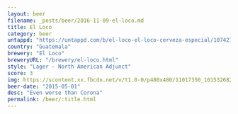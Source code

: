```yaml
---
layout: beer
filename: _posts/beer/2016-11-09-el-loco.md
title: El Loco
category: beer
untappd: "https://untappd.com/b/el-loco-el-loco-cerveza-especial/107427"
country: "Guatemala"
brewery: "El Loco"
breweryURL: "/brewery/el-loco.html"
style: "Lager - North American Adjunct"
score: 3
img: https://scontent.xx.fbcdn.net/v/t1.0-0/p480x480/11017350_10153268279168745_6892560688839392935_n.jpg?oh=b4e86c0b1eabe0de5afb0572872f4f03&oe=59907250
beer-date: "2015-05-01"
desc: "Even worse than Corona"
permalink: /beer/:title.html
---
```

